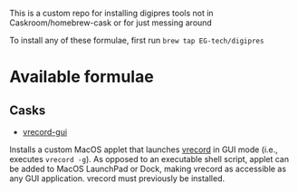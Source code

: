 This is a custom repo for installing digipres tools not in Caskroom/homebrew-cask or for just messing around

To install any of these formulae, first run `brew tap EG-tech/digipres`

# Available formulae

## Casks

- [vrecord-gui](https://github.com/EG-tech/vrecord-gui)

Installs a custom MacOS applet that launches [vrecord](https://github.com/amiaopensource/vrecord) in GUI mode (i.e., executes `vrecord -g`). As opposed to an executable shell script, applet can be added to MacOS LaunchPad or Dock, making vrecord as accessible as any GUI application. vrecord must previously be installed.
